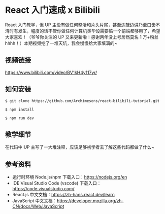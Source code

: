 # React 入门速成 x Bilibili

React 入门教学，但 UP 主没有做任何整活和片头片尾，甚至边敲边讲乃至口齿不清时有发生，程度的话不管你做任何计算机类毕设需要搞一个前端都够用了，希望大家喜欢！（爷爷你关注的 UP 又来更新啦！感谢两年没上号居然莫名 1 万+粉丝 hhhh！）本期视频挖了一堆天坑，我会慢慢给大家填满的~

## 视频链接

https://www.bilibili.com/video/BV1kH4y117yr/

## 如何安装

```
$ git clone https://github.com/Archimesons/react-bilibili-tutorial.git

$ npm install

$ npm run dev
```

## 教学细节

在代码中 UP 主写了一大堆注释，应该足够初学者去了解这些代码都做了什么~

## 参考资料

- 运行时环境 Node.js/npm 下载入口：https://nodejs.org/en
- IDE Visual Studio Code (vscode) 下载入口：https://code.visualstudio.com/
- React.js 中文文档：https://zh-hans.react.dev/learn
- JavaScript 中文文档：https://developer.mozilla.org/zh-CN/docs/Web/JavaScript
